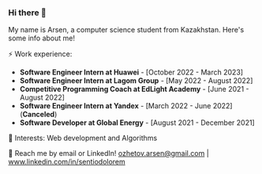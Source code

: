 ### Hi there 👋

My name is Arsen, a computer science student from Kazakhstan. Here's some info about me!

⚡ Work experience: <br>
- **Software Engineer Intern at Huawei** - [October 2022 - March 2023]
- **Software Engineer Intern at Lagom Group** - [May 2022 - August 2022]
- **Competitive Programming Coach at EdLight Academy** - [June 2021 - August 2022]
- **Software Engineer Intern at Yandex** - [March 2022 - June 2022] (**Canceled**)
- **Software Developer at Global Energy** - [August 2021 - December 2021]

🌱 Interests: Web development and Algorithms

💬 Reach me by email or LinkedIn! ozhetov.arsen@gmail.com | www.linkedin.com/in/sentiodolorem

<!--[![Top Langs](https://github-readme-stats.vercel.app/api/top-langs/?username=fryingpannn&layout=compact&hide=tex)](https://github.com/anuraghazra/github-readme-stats)-->

<!--
Here are some ideas to get you started:

- 🔭 I’m currently working on ...
- 🌱 I’m currently learning ...
- 👯 I’m looking to collaborate on ...
- 🤔 I’m looking for help with ...
- 💬 Ask me about ...
- 📫 How to reach me: ...
- 😄 Pronouns: ...
- ⚡ Fun fact: ...
-->

